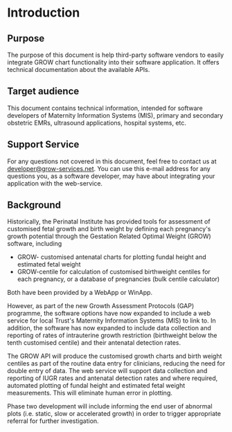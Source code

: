 # Introduction

## Purpose

The purpose of this document is help third-party software vendors to easily integrate GROW chart functionality into their software application. It offers technical documentation about the available APIs.

## Target audience

This document contains technical information, intended for software developers of Maternity Information Systems (MIS), primary and secondary obstetric EMRs, ultrasound applications, hospital systems, etc.

## Support Service

For any questions not covered in this document, feel free to contact us at [developer@grow-services.net](mailto:developer@grow-services.net). You can use this e-mail address for any questions you, as a software developer, may have about integrating your application with the web-service.

## Background 

Historically, the Perinatal Institute has provided tools for assessment of customised fetal growth and birth weight by defining each pregnancy's growth potential through the Gestation Related Optimal Weight (GROW) software, including

* GROW- customised antenatal charts for plotting fundal height and estimated fetal weight
* GROW-centile for calculation of customised birthweight centiles for each pregnancy, or a database of pregnancies (bulk centile calculator)

Both have been provided by a WebApp or WinApp.

However, as part of the new Growth Assessment Protocols (GAP) programme, the software options have now expanded to include a web service for local Trust's Maternity Information Systems (MIS) to link to. In addition, the software has now expanded to include data collection and reporting of rates of intrauterine growth restriction (birthweight below the tenth customised centile) and their antenatal detection rates.

The GROW API will produce the customised growth charts and birth weight centiles as part of the routine data entry for clinicians, reducing the need for double entry of data. The web service will support data collection and reporting of IUGR rates and antenatal detection rates and where required, automated plotting of fundal height and estimated fetal weight measurements. This will eliminate human error in plotting.

Phase two development will include informing the end user of abnormal plots (i.e. static, slow or accelerated growth) in order to trigger appropriate referral for further investigation.
